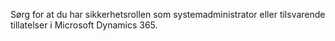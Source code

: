 Sørg for at du har sikkerhetsrollen som systemadministrator eller tilsvarende tillatelser i Microsoft Dynamics 365.